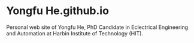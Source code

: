 # Yongfu He.github.io
Personal web site of Yongfu He, PhD Candidate in Eclectrical Engineering and Automation at Harbin Institute of Technology (HIT).
